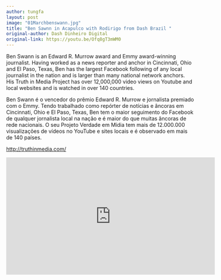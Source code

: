 ```yaml
---
author: tungfa
layout: post
image: "01Marchbenswann.jpg"
title: "Ben Sawnn in Acapulco with Rodirigo from Dash Brazil "
original-author: Dash Dinheiro Digital 
original-link: https://youtu.be/Ofq8gT3mWM0
---
```



Ben Swann is an Edward R. Murrow award and Emmy award-winning journalist. Having worked as a news reporter and anchor in Cincinnati, Ohio and El Paso, Texas, Ben has the largest Facebook following of any local journalist in the nation and is larger than many national network anchors. His Truth in Media Project has over 12,000,000 video views on Youtube and local websites and is watched in over 140 countries.

Ben Swann é o vencedor do prêmio Edward R. Murrow e jornalista premiado com o Emmy. Tendo trabalhado como repórter de notícias e âncoras em Cincinnati, Ohio e El Paso, Texas, Ben tem o maior seguimento do Facebook de qualquer jornalista local na nação e é maior do que muitas âncoras de rede nacionais. O seu Projeto Verdade em Mídia tem mais de 12.000.000 visualizações de vídeos no YouTube e sites locais e é observado em mais de 140 países.

<http://truthinmedia.com/>

<iframe width="560" height="315" src="https://www.youtube.com/embed/Ofq8gT3mWM0" frameborder="0" allow="autoplay; encrypted-media" allowfullscreen></iframe>
